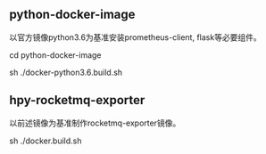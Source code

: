 ## python-docker-image

以官方镜像python3.6为基准安装prometheus-client, flask等必要组件。

cd python-docker-image

sh ./docker-python3.6.build.sh

## hpy-rocketmq-exporter

以前述镜像为基准制作rocketmq-exporter镜像。

sh ./docker.build.sh
